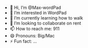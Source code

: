 - 👋 Hi, I’m @Max-wordPad
- 👀 I’m interested in WordPad
- 🌱 I’m currently learning how to walk
- 💞️ I’m looking to collaborate on rent
- 📫 How to reach me: 911
- 😄 Pronouns: Big/Mac
- ⚡ Fun fact: ...

<!---
Max-wordPad/Max-wordPad is a ✨ special ✨ repository because its `README.md` (this file) appears on your GitHub profile.
You can click the Preview link to take a look at your changes.
--->
